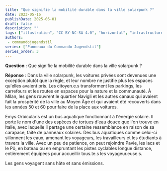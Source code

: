 ```yaml
---
title: "Que signifie la mobilité durable dans la ville solarpunk ?"
date: 2023-05-16
publishDate: 2025-06-01
draft: false
description: ""
tags: ["illustration", "CC BY-NC-SA 4.0", "horizontal", "infrastructure", "transport"]
authors:
 - commandojugendstil
series: ["Panneaux du Commando Jugendstil"]
series_order: 3
---
```


**Question** :
Que signifie la mobilité durable dans la ville solarpunk ?

**Réponse** :
Dans la ville solarpunk, les voitures privées sont devenues une exception plutôt que la règle, et leur nombre ne justifie plus les espaces qu'elles avaient pris. Les citoyen.e.s transforment les parkings, les carrefours et les routes en espaces pour la nature et la communauté. À Milan, les gens rouvrent le quartier Navigli et les autres canaux qui avaient fait la prospérité de la ville au Moyen Âge et qui avaient été recouverts dans les années 50 et 60 pour faire de la place aux voitures.

Emys Orbicularis est un bus aquatique fonctionnant à l'énergie solaire. Il porte le nom d'une des espèces de tortues d'eau douce que l'on trouve en Italie, avec laquelle il partage une certaine ressemblance en raison de sa carapace, faite de panneaux solaires. Des bus aquatiques comme celui-ci sillonnent les eaux, amenant les voyageurs, les travailleurs et les étudiants à travers la ville. Avec un peu de patience, on peut rejoindre Pavie, les lacs et le Pô, en bateau ou en empruntant les pistes cyclables longue distance, entièrement équipées pour accueillir tous.te.s les voyageur.euse.s.

Les gens voyagent sans hâte et sans émissions.
